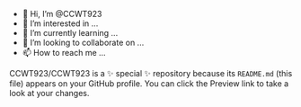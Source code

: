 - 👋 Hi, I’m @CCWT923
- 👀 I’m interested in ...
- 🌱 I’m currently learning ...
- 💞️ I’m looking to collaborate on ...
- 📫 How to reach me ...


CCWT923/CCWT923 is a ✨ special ✨ repository because its `README.md` (this file) appears on your GitHub profile.
You can click the Preview link to take a look at your changes.

